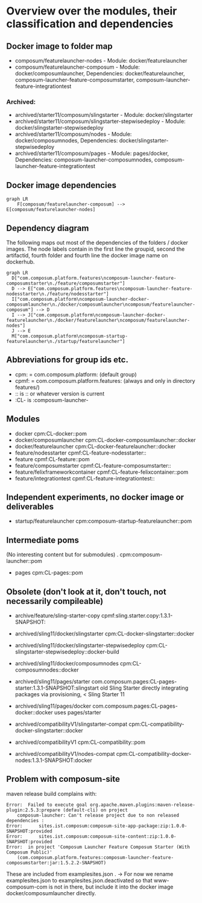 # Overview over the modules, their classification and dependencies

## Docker image to folder map
 
- composum/featurelauncher-nodes - Module: docker/featurelauncher
- composum/featurelauncher-composum - Module: docker/composumlauncher, Dependencies: docker/featurelauncher, composum-launcher-feature-composumstarter, composum-launcher-feature-integrationtest

### Archived:

- archived/starter11/composum/slingstarter - Module: docker/slingstarter
- archived/starter11/composum/slingstarter-stepwisedeploy - Module: docker/slingstarter-stepwisedeploy
- archived/starter11/composum/nodes - Module: docker/composumnodes, Dependencies: docker/slingstarter-stepwisedeploy
- archived/starter11/composum/pages - Module: pages/docker, Dependencies: composum-launcher-composumnodes, composum-launcher-feature-integrationtest

## Docker image dependencies

```mermaid
graph LR
    F[composum/featurelauncher-composum] --> E[composum/featurelauncher-nodes]
```

## Dependency diagram

The following maps out most of the dependencies of the folders / docker images. The node labels contain in the first 
line the groupid, second the artifactid, fourth folder and fourth line the docker image name on dockerhub.

```mermaid
graph LR
  D["com.composum.platform.features\ncomposum-launcher-feature-composumstarter\n./feature/composumstarter"]
  D --> E["com.composum.platform.features\ncomposum-launcher-feature-nodesstarter\n./feature/nodesstarter"]
  I["com.composum.platform\ncomposum-launcher-docker-composumlauncher\n./docker/composumlauncher\ncomposum/featurelauncher-composum"] --> D
  I --> J["com.composum.platform\ncomposum-launcher-docker-featurelauncher\n./docker/featurelauncher\ncomposum/featurelauncher-nodes"]
  J --> E
  M["com.composum.platform\ncomposum-startup-featurelauncher\n./startup/featurelauncher"]
```

## Abbreviations for group ids etc.
- cpm: = com.composum.platform:              (default group) 
- cpmf: = com.composum.platform.features:    (always and only in directory features/)
- :: is :: or whatever version is current
- :CL- is :composum-launcher-

## Modules

- docker cpm:CL-docker::pom
- docker/composumlauncher cpm:CL-docker-composumlauncher::docker
- docker/featurelauncher cpm:CL-docker-featurelauncher::docker
- feature/nodesstarter cpmf:CL-feature-nodesstarter::
- feature cpmf:CL-feature::pom
- feature/composumstarter cpmf:CL-feature-composumstarter::
- feature/felixframeworkcontainer cpmf:CL-feature-felixcontainer::pom
- feature/integrationtest cpmf:CL-feature-integrationtest::

## Independent experiments, no docker image or deliverables
- startup/featurelauncher cpm:composum-startup-featurelauncher::pom

## Intermediate poms
(No interesting content but for submodules)
. cpm:composum-launcher::pom
- pages cpm:CL-pages::pom

## Obsolete (don't look at it, don't touch, not necessarily compileable)

- archive/feature/sling-starter-copy cpmf:sling.starter.copy:1.3.1-SNAPSHOT:

- archived/sling11/docker/slingstarter cpm:CL-docker-slingstarter::docker
- archived/sling11/docker/slingstarter-stepwisedeploy cpm:CL-slingstarter-stepwisedeploy::docker-build
- archived/sling11/docker/composumnodes cpm:CL-composumnodes::docker
- archived/sling11/pages/starter com.composum.pages:CL-pages-starter:1.3.1-SNAPSHOT:slingstart
  old Sling Starter directly integrating packages via provisioning, < Sling Starter 11
- archived/sling11/pages/docker com.composum.pages:CL-pages-docker::docker uses pages/starter

- archived/compatibilityV1/slingstarter-compat cpm:CL-compatibility-docker-slingstarter::docker
- archived/compatibilityV1 cpm:CL-compatibility::pom
- archived/compatibilityV1/nodes-compat cpm:CL-compatibility-docker-nodes:1.3.1-SNAPSHOT:docker

## Problem with composum-site

maven release build complains with:

    Error:  Failed to execute goal org.apache.maven.plugins:maven-release-plugin:2.5.3:prepare (default-cli) on project 
        composum-launcher: Can't release project due to non released dependencies :
    Error:      sites.ist.composum:composum-site-app-package:zip:1.0.0-SNAPSHOT:provided
    Error:      sites.ist.composum:composum-site-content:zip:1.0.0-SNAPSHOT:provided
    Error:  in project 'Composum Launcher Feature Composum Starter (With Composum Public)' 
        (com.composum.platform.features:composum-launcher-feature-composumstarter:jar:1.5.2.2-SNAPSHOT)

These are included from examplesites.json . -> For now we rename examplesites.json to examplesites.json.deactivated 
so that www-composum-com is not in there, but include it into the docker image docker/composumlauncher directly.
